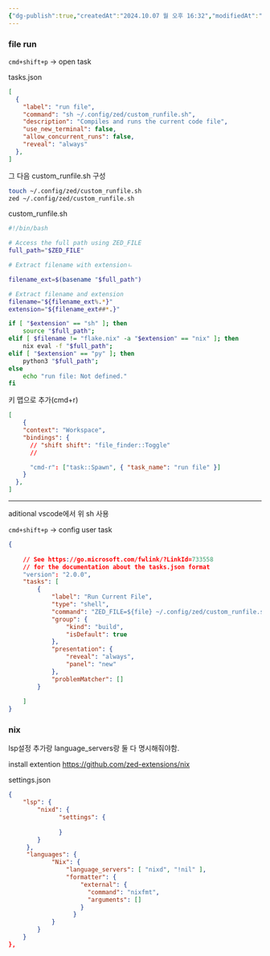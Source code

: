 ```yaml
---
{"dg-publish":true,"createdAt":"2024.10.07 월 오후 16:32","modifiedAt":"2024.12.17 화 오후 19:53","tags":["nix","sh"],"permalink":"/Editor/zed config/","dgPassFrontmatter":true}
---
```



### file run 

`cmd+shift+p` -> open task

tasks.json
```json
[
  {
    "label": "run file",
    "command": "sh ~/.config/zed/custom_runfile.sh",
    "description": "Compiles and runs the current code file",
    "use_new_terminal": false,
    "allow_concurrent_runs": false,
    "reveal": "always"
  },
]
```

그 다음 custom_runfile.sh 구성

```sh
touch ~/.config/zed/custom_runfile.sh
zed ~/.config/zed/custom_runfile.sh
```

custom_runfile.sh
```sh
#!/bin/bash

# Access the full path using ZED_FILE
full_path="$ZED_FILE"

# Extract filename with extensionㄴ

filename_ext=$(basename "$full_path")

# Extract filename and extension
filename="${filename_ext%.*}"
extension="${filename_ext##*.}"

if [ "$extension" == "sh" ]; then
    source "$full_path";
elif [ $filename != "flake.nix" -a "$extension" == "nix" ]; then
    nix eval -f "$full_path";
elif [ "$extension" == "py" ]; then
    python3 "$full_path";
else
    echo "run file: Not defined."
fi

```


키 맵으로 추가(cmd+r)
```json
[ 
	{
    "context": "Workspace",
    "bindings": {
      // "shift shift": "file_finder::Toggle"
      //

      "cmd-r": ["task::Spawn", { "task_name": "run file" }]
    }
  },
]
```

--- 
aditional
vscode에서 위 sh 사용

`cmd+shift+p` -> config user task
 
```json
{
	
	// See https://go.microsoft.com/fwlink/?LinkId=733558
	// for the documentation about the tasks.json format
	"version": "2.0.0",
	"tasks": [
		{
			"label": "Run Current File",
			"type": "shell",
			"command": "ZED_FILE=${file} ~/.config/zed/custom_runfile.sh",
			"group": {
				"kind": "build",
				"isDefault": true
			},
			"presentation": {
				"reveal": "always",
				"panel": "new"
			},
			"problemMatcher": []
		}
		
	]
}
```


### nix
lsp설정 추가랑 language_servers랑 둘 다 명시해줘야함.

install extention
https://github.com/zed-extensions/nix

settings.json
``` json
{
	"lsp": {
	    "nixd": {
		      "settings": {
		        
		      }
	    }
	 },
	 "languages": {
			"Nix": {
				"language_servers": [ "nixd", "!nil" ],
				"formatter": {
			        "external": {
			          "command": "nixfmt",
			          "arguments": []
			        }
			      }
			}
		}
	}
},
```